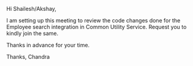 Hi Shailesh/Akshay,

I am setting up this meeting to review the code changes done for the Employee search integration in Common Utility Service.
Request you to kindly join the same.

Thanks in advance for your time.

Thanks,
Chandra 

